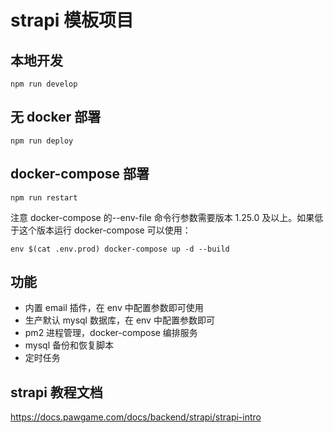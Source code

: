 # strapi 模板项目

## 本地开发

```
npm run develop
```

## 无 docker 部署

```
npm run deploy
```

## docker-compose 部署

```
npm run restart
```

注意 docker-compose 的--env-file 命令行参数需要版本 1.25.0 及以上。如果低于这个版本运行 docker-compose 可以使用：

```
env $(cat .env.prod) docker-compose up -d --build
```

## 功能

- 内置 email 插件，在 env 中配置参数即可使用
- 生产默认 mysql 数据库，在 env 中配置参数即可
- pm2 进程管理，docker-compose 编排服务
- mysql 备份和恢复脚本
- 定时任务

## strapi 教程文档

https://docs.pawgame.com/docs/backend/strapi/strapi-intro
